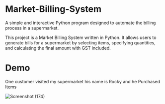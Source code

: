 #  Market-Billing-System
 A simple and interactive Python program designed to automate the billing process in a supermarket.

This project is a Market Billing System written in Python. It allows users to generate bills for a supermarket by selecting items, specifying quantities, and calculating the final amount with GST included.

# Demo
One customer visited my supermarket his name is Rocky and he Purchased Items

![Screenshot (174)](https://github.com/user-attachments/assets/d5575493-f0a1-42f0-9166-2a3c8635a2c1)
















